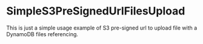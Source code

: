 # SimpleS3PreSignedUrlFilesUpload
This is just a simple usage example of S3 pre-signed url to upload file with a DynamoDB files referencing.
